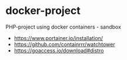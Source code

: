 # docker-project
PHP-project using docker containers - sandbox


- https://www.portainer.io/installation/
- https://github.com/containrrr/watchtower
- https://goaccess.io/download#distro
